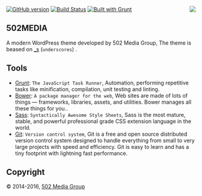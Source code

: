 [![GitHub version](https://badge.fury.io/gh/rousnay%2Ftheme_502media.svg)](https://badge.fury.io/gh/rousnay%2Ftheme_502media)
[![Build Status](https://scrutinizer-ci.com/g/rousnay/lighthouse/badges/build.png?b=master)](https://scrutinizer-ci.com/g/rousnay/theme_502media/build-status/master)
[![Built with Grunt](https://cdn.gruntjs.com/builtwith.png)](http://gruntjs.com/)
<img align="right" src="http://rousnay.com/files/logos/logo-theme_502media.jpg">


502MEDIA
-----------------------------

A modern WordPress theme developed by 502 Media Group, The theme is beased on [_s](http://underscores.me/) (`underscores`) .

Tools
---------

* [Grunt](http://gruntjs.com/): `The JavaScript Task Runner`, Automation, performing repetitive tasks like minification, compilation, unit testing and linting.
* [Bower](http://bower.io/): `A package manager for the web`, Web sites are made of lots of things — frameworks, libraries, assets, and utilities. Bower manages all these things for you..
* [Sass](http://sass-lang.com/): `Syntactically Awesome Style Sheets`, Sass is the most mature, stable, and powerful professional grade CSS extension language in the world.
* [Git](https://git-scm.com/): `Version control system`, Git is a free and open source distributed version control system designed to handle everything from small to very large projects with speed and efficiency. Git is easy to learn and has a tiny footprint with lightning fast performance.

Copyright
---------
© 2014-2016, [502 Media Group](http://www.theme_502mediagroup.com/)